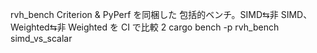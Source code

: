 rvh_bench	Criterion & PyPerf を同梱した 包括的ベンチ。SIMD⇆非 SIMD、Weighted⇆非 Weighted を CI で比較	 2
cargo bench -p rvh_bench simd_vs_scalar
